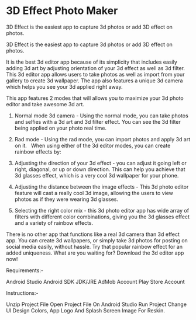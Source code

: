 # 3D Effect Photo Maker
 3D Effect is the easiest app to capture 3d photos or add 3D effect on photos.


3D Effect is the easiest app to capture 3d photos or add 3D effect on photos.

It is the best 3d editor app because of its simplicity that includes easily adding 3d art by adjusting orientation of your 3d effect as well as 3d filter. This 3d editor app allows users to take photos as well as import from your gallery to create 3d wallpaper. The app also features a unique 3d camera which helps you see your 3d applied right away.

This app features 2 modes that will allows you to maximize your 3d photo editor and take awesome 3d art.

1. Normal mode 3d camera - Using the normal mode, you can take photos and selfies with a 3d art and 3d filter effect. You can see the 3d filter being applied on your photo real time.  

2. Rad mode - Using the rad mode, you can import photos and apply 3d art on it.  
When using either of the 3d editor modes, you can create rainbow effects by:

1. Adjusting the direction of your 3d effect - you can adjust it going left or right, diagonal, or up or down direction. This can help you achieve that 3d glasses effect, which is a very cool 3d wallpaper for your phone.  

2. Adjusting the distance between the image effects - This 3d photo editor feature will cast a really cool 3d image, allowing the users to view photos as if they were wearing 3d glasses.  

3. Selecting the right color mix - this 3d photo editor app has wide array of filters with different color combinations, giving you the 3d glasses effect and a variety of rainbow effects.  

There is no other app that functions like a real 3d camera than 3d effect app. You can create 3d wallpapers, or simply take 3d photos for posting on social media easily, without hassle. Try that popular rainbow effect for an added uniqueness. What are you waiting for? Download the 3d editor app now!

Requirements:-

Android Studio
Android
SDK JDK/JRE
AdMob Account
Play Store Account

Instructions:-

Unzip Project File
Open Project File On Android Studio
Run Project
Change UI Design Colors, App Logo And Splash Screen Image For Reskin.
